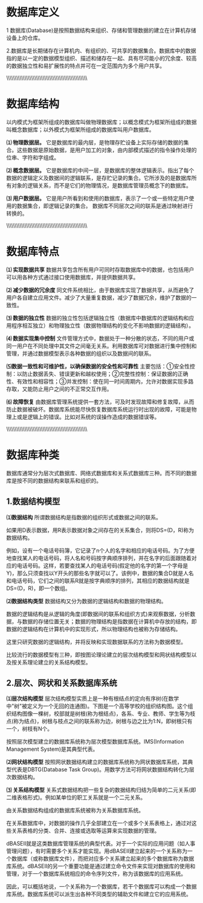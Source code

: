 # **数据库定义** #

 1 数据库(Database)是按照数据结构来组织、存储和管理数据的建立在计算机存储设备上的仓库。

 2.数据库是长期储存在计算机内、有组织的、可共享的数据集合。数据库中的数据指的是以一定的数据模型组织、描述和储存在一起、具有尽可能小的冗余度、较高的数据独立性和易扩展性的特点并可在一定范围内为多个用户共享。


\\\\\\\\\\\\\\\\\\\\\\\\\\\\\\\\\\\\\\\\\\\\\\\\\\\\\\\\\\\\\\\\\\\\\\\\\\\\\\\\\\\\\\\\\\\\\\\\\\


# **数据库结构** #

以内模式为框架所组成的数据库叫做物理数据库；以概念模式为框架所组成的数据叫概念数据库；以外模式为框架所组成的数据库叫用户数据库。

**⑴ 物理数据层。**
它是数据库的最内层，是物理存贮设备上实际存储的数据的集合。这些数据是原始数据，是用户加工的对象，由内部模式描述的指令操作处理的位串、字符和字组成。

**⑵ 概念数据层。**
它是数据库的中间一层，是数据库的整体逻辑表示。指出了每个数据的逻辑定义及数据间的逻辑联系，是存贮记录的集合。它所涉及的是数据库所有对象的逻辑关系，而不是它们的物理情况，是数据库管理员概念下的数据库。

**⑶ 用户数据层。**
它是用户所看到和使用的数据库，表示了一个或一些特定用户使用的数据集合，即逻辑记录的集合。
数据库不同层次之间的联系是通过映射进行转换的。



\\\\\\\\\\\\\\\\\\\\\\\\\\\\\\\\\\\\\\\\\\\\\\\\\\\\\\\\\\\\\\\\\\\\\\\\\\\\\\\\\\\\\\\\\\\\\\\\\\


# **数据库特点** #

**⑴ 实现数据共享**
数据共享包含所有用户可同时存取数据库中的数据，也包括用户可以用各种方式通过接口使用数据库，并提供数据共享。

**⑵ 减少数据的冗余度**
同文件系统相比，由于数据库实现了数据共享，从而避免了用户各自建立应用文件。减少了大量重复数据，减少了数据冗余，维护了数据的一致性。

**⑶ 数据的独立性**
数据的独立性包括逻辑独立性（数据库中数据库的逻辑结构和应用程序相互独立）和物理独立性（数据物理结构的变化不影响数据的逻辑结构）。

**⑷ 数据实现集中控制**
文件管理方式中，数据处于一种分散的状态，不同的用户或同一用户在不同处理中其文件之间毫无关系。利用数据库可对数据进行集中控制和管理，并通过数据模型表示各种数据的组织以及数据间的联系。

**⑸数据一致性和可维护性，以确保数据的安全性和可靠性**
主要包括：①安全性控制：以防止数据丢失、错误更新和越权使用；②完整性控制：保证数据的正确性、有效性和相容性；③并发控制：使在同一时间周期内，允许对数据实现多路存取，又能防止用户之间的不正常交互作用。

**⑹ 故障恢复**
由数据库管理系统提供一套方法，可及时发现故障和修复故障，从而防止数据被破坏。数据库系统能尽快恢复数据库系统运行时出现的故障，可能是物理上或是逻辑上的错误。比如对系统的误操作造成的数据错误等。





\\\\\\\\\\\\\\\\\\\\\\\\\\\\\\\\\\\\\\\\\\\\\\\\\\\\\\\\\\\\\\\\\\\\\\\\\\\\\\\\\\\\\\\\\\\\\\\\\\



# **数据库种类** #

数据库通常分为层次式数据库、网络式数据库和关系式数据库三种。而不同的数据库是按不同的数据结构来联系和组织的。

## **1.数据结构模型** ##

**⑴数据结构**
所谓数据结构是指数据的组织形式或数据之间的联系。

如果用D表示数据，用R表示数据对象之间存在的关系集合，则将DS=(D，R)称为数据结构。

例如，设有一个电话号码簿，它记录了n个人的名字和相应的电话号码。为了方便地查找某人的电话号码，将人名和号码按字典顺序排列，并在名字的后面跟随着对应的电话号码。这样，若要查找某人的电话号码(假定他的名字的第一个字母是Y)，那么只须查找以Y开头的那些名字就可以了。该例中，数据的集合D就是人名和电话号码，它们之间的联系R就是按字典顺序的排列，其相应的数据结构就是DS=(D，R)，即一个数组。

**⑵数据结构类型**
数据结构又分为数据的逻辑结构和数据的物理结构。

数据的逻辑结构是从逻辑的角度(即数据间的联系和组织方式)来观察数据，分析数据，与数据的存储位置无关；数据的物理结构是指数据在计算机中存放的结构，即数据的逻辑结构在计算机中的实现形式，所以物理结构也被称为存储结构。

这里只研究数据的逻辑结构，并将反映和实现数据联系的方法称为数据模型。

比较流行的数据模型有三种，即按图论理论建立的层次结构模型和网状结构模型以及按关系理论建立的关系结构模型。

## 2.层次、网状和关系数据库系统 ##
**⑴层次结构模型**
层次结构模型实质上是一种有根结点的定向有序树(在数学中"树"被定义为一个无回的连通图)。下图是一个高等学校的组织结构图。这个组织结构图像一棵树，校部就是树根(称为根结点)，各系、专业、教师、学生等为枝点(称为结点)，树根与枝点之间的联系称为边，树根与边之比为1:N，即树根只有一个，树枝有N个。

按照层次模型建立的数据库系统称为层次模型数据库系统。IMS(Information Management System)是其典型代表。

**⑵网状结构模型**
按照网状数据结构建立的数据库系统称为网状数据库系统，其典型代表是DBTG(Database Task Group)。用数学方法可将网状数据结构转化为层次数据结构。

**⑶ 关系结构模型**
关系式数据结构把一些复杂的数据结构归结为简单的二元关系(即二维表格形式)。例如某单位的职工关系就是一个二元关系。

由关系数据结构组成的数据库系统被称为关系数据库系统。

在关系数据库中，对数据的操作几乎全部建立在一个或多个关系表格上，通过对这些关系表格的分类、合并、连接或选取等运算来实现数据的管理。

dBASEⅡ就是这类数据库管理系统的典型代表。对于一个实际的应用问题（如人事管理问题），有时需要多个关系才能实现。用dBASEⅡ建立起来的一个关系称为一个数据库（或称数据库文件），而把对应多个关系建立起来的多个数据库称为数据库系统。dBASEⅡ的另一个重要功能是通过建立命令文件来实现对数据库的使用和管理，对于一个数据库系统相应的命令序列文件，称为该数据库的应用系统。

因此，可以概括地说，一个关系称为一个数据库，若干个数据库可以构成一个数据库系统。数据库系统可以派生出各种不同类型的辅助文件和建立它的应用系统。